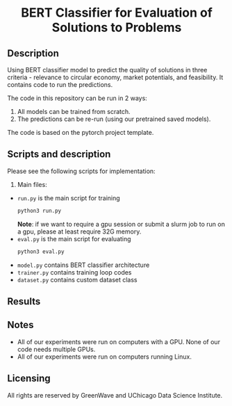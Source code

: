 <div align="center">

# BERT Classifier for Evaluation of Solutions to Problems

</div>

## Description

Using BERT classifier model to predict the quality of solutions in three criteria - relevance to circular economy, market potentials, and feasibility. 
It contains code to run the predictions. 

The code in this repository can be run in 2 ways:

1. All models can be trained from scratch.
2. The predictions can be re-run (using our pretrained saved models). 

The code is based on the pytorch project template. 

## Scripts and description

Please see the following scripts for implementation: 

1. Main files: 
- `run.py` is the main script for training
    ```bash
    python3 run.py
    ```
    **Note**: if we want to require a gpu session or submit a slurm job to run on a gpu, please at least require 32G memory.
- `eval.py` is the main script for evaluating
    ```bash
    python3 eval.py
    ```
- `model.py` contains BERT classifier architecture 
- `trainer.py` contains training loop codes
- `dataset.py` contains custom dataset class

## Results 


## Notes

- All of our experiments were run on computers with a GPU.
  None of our code needs multiple GPUs.
- All of our experiments were run on computers running Linux. 

## Licensing 

All rights are reserved by GreenWave and UChicago Data Science Institute. 


